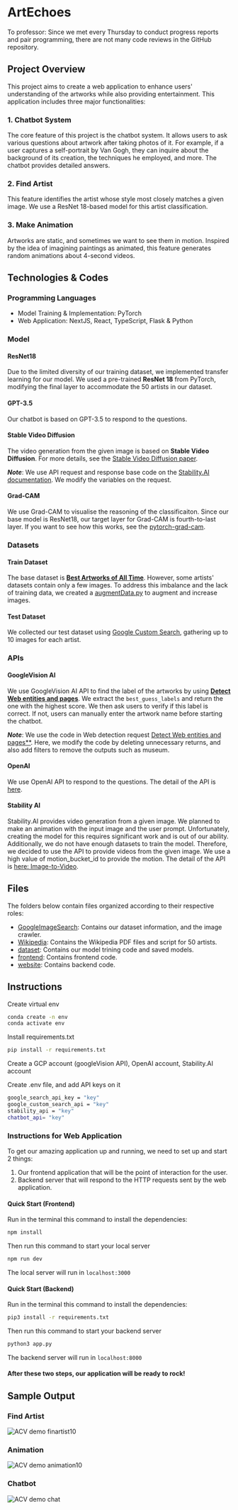 <!-- 디렉토리 정리 한번 싹 하고 Path 다시 수정할 것 -->
# ArtEchoes

To professor: Since we met every Thursday to conduct progress reports and pair programming, there are not many code reviews in the GitHub repository.

## Project Overview

This project aims to create a web application to enhance users' understanding of the artworks while also providing entertainment. This application includes three major functionalities:

### 1. Chatbot System

The core feature of this project is the chatbot system. It allows users to ask various questions about artwork after taking photos of it. For example, if a user captures a self-portrait by Van Gogh, they can inquire about the background of its creation, the techniques he employed, and more. The chatbot provides detailed answers.

### 2. Find Artist

This feature identifies the artist whose style most closely matches a given image. We use a ResNet 18-based model for this artist classification.

### 3. Make Animation

Artworks are static, and sometimes we want to see them in motion. Inspired by the idea of imagining paintings as animated, this feature generates random animations about 4-second videos.

## Technologies \& Codes

### Programming Languages

- Model Training \& Implementation: PyTorch
- Web Application: NextJS, React, TypeScript, Flask & Python

### Model

#### ResNet18

Due to the limited diversity of our training dataset, we implemented transfer learning for our model. We used a pre-trained **ResNet 18** from PyTorch, modifying the final layer to accommodate the 50 artists in our dataset.

#### GPT-3.5

Our chatbot is based on GPT-3.5 to respond to the questions.

#### Stable Video Diffusion

The video generation from the given image is based on **Stable Video Diffusion**. For more details, see the [Stable Video Diffusion paper](https://static1.squarespace.com/static/6213c340453c3f502425776e/t/655ce779b9d47d342a93c890/1700587395994/stable_video_diffusion.pdf). 

***Note***: We use API request and response base code on the [Stability.AI documentation](https://platform.stability.ai/docs/api-reference). We modify the variables on the request.

#### Grad-CAM

We use Grad-CAM to visualise the reasoning of the classificaiton. Since our base model is ResNet18, our target layer for Grad-CAM is fourth-to-last layer. If you want to see how this works, see the [pytorch-grad-cam](https://github.com/jacobgil/pytorch-grad-cam). 

### Datasets

#### Train Dataset

The base dataset is [**Best Artworks of All Time**](https://www.kaggle.com/datasets/ikarus777/best-artworks-of-all-time). However, some artists' datasets contain only a few images. To address this imbalance and the lack of training data, we created a [augmentData.py](./dataset/augmentData.py) to augment and increase images.

#### Test Dataset

We collected our test dataset using [Google Custom Search](./GoogleImageSearch/image_crawler.py), gathering up to 10 images for each artist.

### APIs

#### GoogleVision AI

We use GoogleVision AI API to find the label of the artworks by using [**Detect Web entities and pages**](https://cloud.google.com/vision/docs/detecting-web). We extract the `best_guess_labels` and return the one with the highest score. We then ask users to verify if this label is correct. If not, users can manually enter the artwork name before starting the chatbot.

***Note***: We use the code in Web detection request [Detect Web entities and pages**](https://cloud.google.com/vision/docs/detecting-web). Here, we modify the code by deleting unnecessary returns, and also add filters to remove the outputs such as museum.

#### OpenAI

We use OpenAI API to respond to the questions. The detail of the API is [here](https://platform.openai.com/docs/api-reference/introduction).

#### Stability AI

Stability.AI provides video generation from a given image. We planned to make an animation with the input image and the user prompt. Unfortunately, creating the model for this requires significant work and is out of our ability. Additionally, we do not have enough datasets to train the model. Therefore, we decided to use the API to provide videos from the given image. We use a high value of motion_bucket_id to provide the motion. The detail of the API is [here: Image-to-Video](https://platform.stability.ai/docs/api-reference#tag/Edit/paths/~1v2beta~1stable-image~1edit~1remove-background/post).

## Files

The folders below contain files organized according to their respective roles:

- [GoogleImageSearch](./GoogleImageSearch): Contains our dataset information, and the image crawler.
- [Wikipedia](./Wikipedia/): Contains the Wikipedia PDF files and script for 50 artists.
- [dataset](./dataset/): Contains our model trining code and saved models.
- [frontend](./frontend/): Contains frontend code.
- [website](./website/): Contains backend code.

## Instructions

Create virtual env

```bash
conda create -n env
conda activate env
```

Install requirements.txt

```bash
pip install -r requirements.txt
```

Create a GCP account (googleVision API), OpenAI account, Stability.AI account

Create .env file, and add API keys on it

```bash
google_search_api_key = "key"
google_custom_search_api = "key"
stability_api = "key"
chatbot_api= "key"
```

### Instructions for Web Application

To get our amazing application up and running, we need to set up and start 2 things:

1. Our frontend application that will be the point of interaction for the user.
2. Backend server that will respond to the HTTP requests sent by the web application.

#### Quick Start (Frontend)

Run in the terminal this command to install the dependencies:

```bash
npm install
```

Then run this command to start your local server

```bash
npm run dev
```
The local server will run in `localhost:3000`

#### Quick Start (Backend)
Run in the terminal this command to install the dependencies:

```bash
pip3 install -r requirements.txt
```

Then run this command to start your backend server

```bash
python3 app.py
```
The backend server will run in `localhost:8000`


#### After these two steps, our application will be ready to rock!

## Sample Output

### Find Artist

![ACV demo finartist10](https://github.com/scw03001/ArtEchoes/assets/20364366/0800fc4a-2d6a-4baf-a2ba-4ddf95f7dec9)


### Animation

![ACV demo animation10](https://github.com/scw03001/ArtEchoes/assets/20364366/6aee789d-6a6b-4948-a653-58dce6e7fd25)


### Chatbot

![ACV demo chat](https://github.com/scw03001/ArtEchoes/assets/20364366/b4b56938-b608-40d7-8842-941763d9f0dd)


